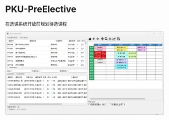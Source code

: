 # PKU-PreElective
在选课系统开放前规划待选课程

![example](https://raw.githubusercontent.com/Bright-Summer/homework_picture_bed/main/img/example.png)
